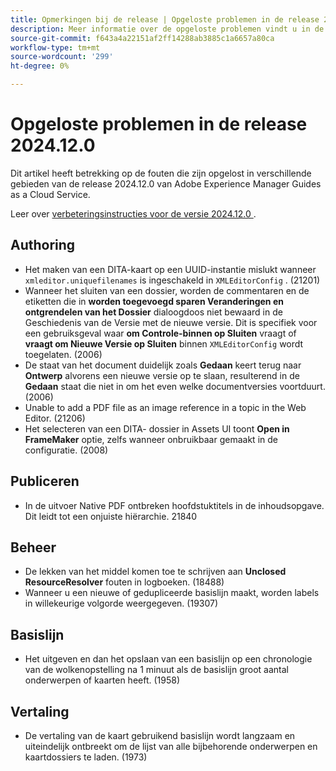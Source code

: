 ```yaml
---
title: Opmerkingen bij de release | Opgeloste problemen in de release 2024.12.0 van Adobe Experience Manager Guides
description: Meer informatie over de opgeloste problemen vindt u in de release 2024.12.0 van Adobe Experience Manager Guides as a Cloud Service.
source-git-commit: f643a4a22151af2ff14288ab3885c1a6657a80ca
workflow-type: tm+mt
source-wordcount: '299'
ht-degree: 0%

---
```


# Opgeloste problemen in de release 2024.12.0

Dit artikel heeft betrekking op de fouten die zijn opgelost in verschillende gebieden van de release 2024.12.0 van Adobe Experience Manager Guides as a Cloud Service.

Leer over [ verbeteringsinstructies voor de versie 2024.12.0 ](./upgrade-instructions-2024-12-0.md).

## Authoring

- Het maken van een DITA-kaart op een UUID-instantie mislukt wanneer `xmleditor.uniquefilenames` is ingeschakeld in `XMLEditorConfig` . (21201)
- Wanneer het sluiten van een dossier, worden de commentaren en de etiketten die in **worden toegevoegd sparen Veranderingen en ontgrendelen van het Dossier** dialoogdoos niet bewaard in de Geschiedenis van de Versie met de nieuwe versie. Dit is specifiek voor een gebruiksgeval waar **om Controle-binnen op Sluiten** vraagt of **vraagt om Nieuwe Versie op Sluiten** binnen `XMLEditorConfig` wordt toegelaten. (2006)
- De staat van het document duidelijk zoals **Gedaan** keert terug naar **Ontwerp** alvorens een nieuwe versie op te slaan, resulterend in de **Gedaan** staat die niet in om het even welke documentversies voortduurt. (2006)
- Unable to add a PDF file as an image reference in a topic in the Web Editor. (21206)
- Het selecteren van een DITA- dossier in Assets UI toont **Open in FrameMaker** optie, zelfs wanneer onbruikbaar gemaakt in de configuratie. (2008)

## Publiceren

- In de uitvoer Native PDF ontbreken hoofdstuktitels in de inhoudsopgave. Dit leidt tot een onjuiste hiërarchie. 21840


## Beheer

- De lekken van het middel komen toe te schrijven aan **Unclosed ResourceResolver** fouten in logboeken. (18488)
- Wanneer u een nieuwe of gedupliceerde basislijn maakt, worden labels in willekeurige volgorde weergegeven. (19307)


## Basislijn

- Het uitgeven en dan het opslaan van een basislijn op een chronologie van de wolkenopstelling na 1 minuut als de basislijn groot aantal onderwerpen of kaarten heeft. (1958)

## Vertaling

- De vertaling van de kaart gebruikend basislijn wordt langzaam en uiteindelijk ontbreekt om de lijst van alle bijbehorende onderwerpen en kaartdossiers te laden. (1973)
